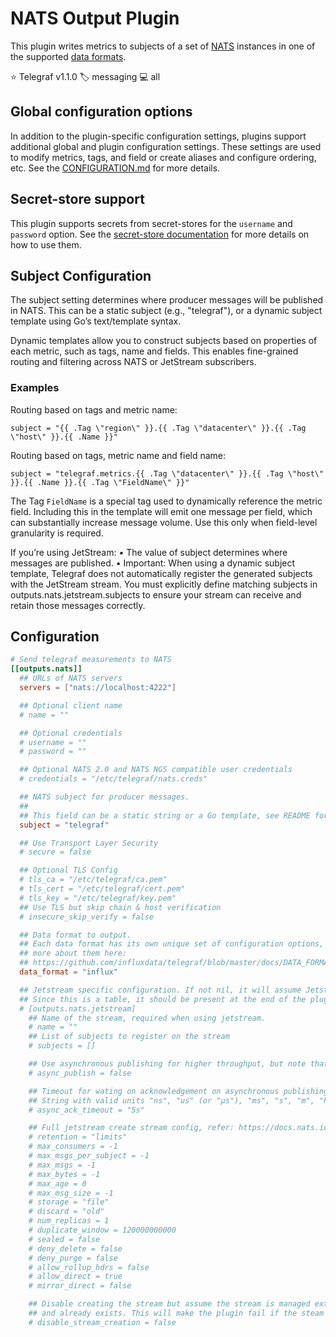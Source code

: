 # NATS Output Plugin

This plugin writes metrics to subjects of a set of [NATS][nats] instances in
one of the supported [data formats][data_formats].

⭐ Telegraf v1.1.0
🏷️ messaging
💻 all

[nats]: https://nats.io
[data_formats]: /docs/DATA_FORMATS_OUTPUT.md

## Global configuration options <!-- @/docs/includes/plugin_config.md -->

In addition to the plugin-specific configuration settings, plugins support
additional global and plugin configuration settings. These settings are used to
modify metrics, tags, and field or create aliases and configure ordering, etc.
See the [CONFIGURATION.md][CONFIGURATION.md] for more details.

[CONFIGURATION.md]: ../../../docs/CONFIGURATION.md#plugins

## Secret-store support

This plugin supports secrets from secret-stores for the `username` and
`password` option.
See the [secret-store documentation][SECRETSTORE] for more details on how
to use them.

[SECRETSTORE]: ../../../docs/CONFIGURATION.md#secret-store-secrets

## Subject Configuration

The subject setting determines where producer messages will be published in NATS. This can be a static subject (e.g., "telegraf"), or a dynamic subject template using Go’s text/template syntax.

Dynamic templates allow you to construct subjects based on properties of each metric, such as tags, name and fields. This enables fine-grained routing and filtering across NATS or JetStream subscribers.

### Examples

Routing based on tags and metric name:

```
subject = "{{ .Tag \"region\" }}.{{ .Tag \"datacenter\" }}.{{ .Tag \"host\" }}.{{ .Name }}"
```

Routing based on tags, metric name and field name:

```
subject = "telegraf.metrics.{{ .Tag \"datacenter\" }}.{{ .Tag \"host\" }}.{{ .Name }}.{{ .Tag \"FieldName\" }}"
```

The Tag `FieldName` is a special tag used to dynamically reference the metric field. Including this in the template will emit one message per field, which can substantially
increase message volume. Use this only when field-level granularity is required.

If you’re using JetStream:
• The value of subject determines where messages are published.
• Important: When using a dynamic subject template, Telegraf does not automatically register the generated subjects with the JetStream stream.
You must explicitly define matching subjects in outputs.nats.jetstream.subjects to ensure your stream can receive and retain those messages correctly.

## Configuration

```toml @sample.conf
# Send telegraf measurements to NATS
[[outputs.nats]]
  ## URLs of NATS servers
  servers = ["nats://localhost:4222"]

  ## Optional client name
  # name = ""

  ## Optional credentials
  # username = ""
  # password = ""

  ## Optional NATS 2.0 and NATS NGS compatible user credentials
  # credentials = "/etc/telegraf/nats.creds"

  ## NATS subject for producer messages.
  ##
  ## This field can be a static string or a Go template, see README for details.
  subject = "telegraf"

  ## Use Transport Layer Security
  # secure = false

  ## Optional TLS Config
  # tls_ca = "/etc/telegraf/ca.pem"
  # tls_cert = "/etc/telegraf/cert.pem"
  # tls_key = "/etc/telegraf/key.pem"
  ## Use TLS but skip chain & host verification
  # insecure_skip_verify = false

  ## Data format to output.
  ## Each data format has its own unique set of configuration options, read
  ## more about them here:
  ## https://github.com/influxdata/telegraf/blob/master/docs/DATA_FORMATS_OUTPUT.md
  data_format = "influx"

  ## Jetstream specific configuration. If not nil, it will assume Jetstream context.
  ## Since this is a table, it should be present at the end of the plugin section. Else you can use inline table format.
  # [outputs.nats.jetstream]
    ## Name of the stream, required when using jetstream.
    # name = ""
    ## List of subjects to register on the stream
    # subjects = []

    ## Use asynchronous publishing for higher throughput, but note that it does not guarantee order within batches.
    # async_publish = false

    ## Timeout for wating on acknowledgement on asynchronous publishing
    ## String with valid units "ns", "us" (or "µs"), "ms", "s", "m", "h".
    # async_ack_timeout = "5s"

    ## Full jetstream create stream config, refer: https://docs.nats.io/nats-concepts/jetstream/streams
    # retention = "limits"
    # max_consumers = -1
    # max_msgs_per_subject = -1
    # max_msgs = -1
    # max_bytes = -1
    # max_age = 0
    # max_msg_size = -1
    # storage = "file"
    # discard = "old"
    # num_replicas = 1
    # duplicate_window = 120000000000
    # sealed = false
    # deny_delete = false
    # deny_purge = false
    # allow_rollup_hdrs = false
    # allow_direct = true
    # mirror_direct = false

    ## Disable creating the stream but assume the stream is managed externally
    ## and already exists. This will make the plugin fail if the steam does not exist.
    # disable_stream_creation = false
```
